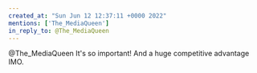 ```yaml
---
created_at: "Sun Jun 12 12:37:11 +0000 2022"
mentions: ['The_MediaQueen']
in_reply_to: @The_MediaQueen
---
```


@The_MediaQueen It's so important! And a huge competitive advantage IMO.